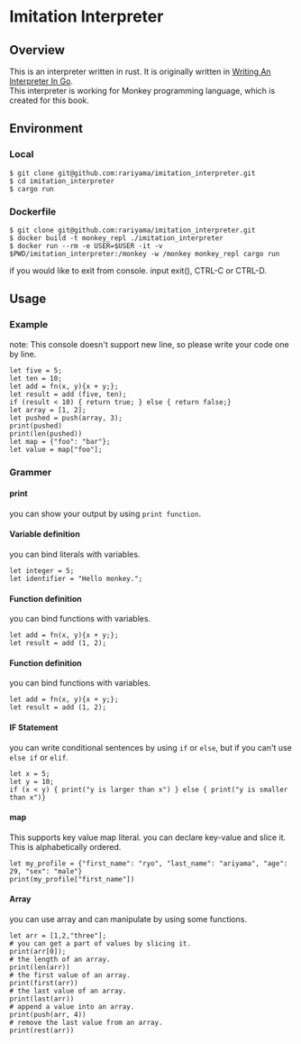 # Imitation Interpreter

## Overview
This is an interpreter written in rust.
It is originally written in [Writing An Interpreter In Go](https://interpreterbook.com/#the-monkey-programming-language).  
This interpreter is working for Monkey programming language, which is created for this book.

## Environment
### Local
```
$ git clone git@github.com:rariyama/imitation_interpreter.git
$ cd imitation_interpreter
$ cargo run
```

### Dockerfile
```
$ git clone git@github.com:rariyama/imitation_interpreter.git
$ docker build -t monkey_repl ./imitation_interpreter
$ docker run --rm -e USER=$USER -it -v $PWD/imitation_interpreter:/monkey -w /monkey monkey_repl cargo run
```
if you would like to exit from console. input exit(), CTRL-C or CTRL-D.

## Usage
### Example
note: This console doesn't support new line, so please write your code one by line.
```
let five = 5;
let ten = 10;
let add = fn(x, y){x + y;};
let result = add (five, ten);
if (result < 10) { return true; } else { return false;}
let array = [1, 2];
let pushed = push(array, 3);
print(pushed)
print(len(pushed))
let map = {"foo": "bar"};
let value = map["foo"];
```
### Grammer
#### print
you can show your output by using `print function`.

#### Variable definition
you can bind literals with variables. 
```
let integer = 5;
let identifier = "Hello monkey.";
```
#### Function definition
you can bind functions with variables.
```
let add = fn(x, y){x + y;};
let result = add (1, 2);
```
#### Function definition
you can bind functions with variables.
```
let add = fn(x, y){x + y;};
let result = add (1, 2);
```
#### IF Statement
you can write conditional sentences by using `if` or `else`, but if you can't use `else if` or `elif`.
```
let x = 5;
let y = 10;
if (x < y) { print("y is larger than x") } else { print("y is smaller than x")}
```
#### map
This supports key value map literal. you can declare key-value and slice it.  
This is alphabetically ordered.
```
let my_profile = {"first_name": "ryo", "last_name": "ariyama", "age": 29, "sex": "male"}
print(my_profile["first_name"])
```
#### Array
you can use array and can manipulate by using some functions.
```
let arr = [1,2,"three"];
# you can get a part of values by slicing it.
print(arr[0]);
# the length of an array.
print(len(arr))
# the first value of an array.
print(first(arr))
# the last value of an array.
print(last(arr))
# append a value into an array.
print(push(arr, 4))
# remove the last value from an array.
print(rest(arr))
```

